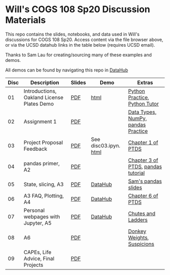 # Will's COGS 108 Sp20 Discussion Materials

This repo contains the slides, notebooks, and data used in Will's discussions
for COGS 108 Sp20. Access content via the file browser above, or via the UCSD
datahub links in the table below (requires UCSD email).

Thanks to Sam Lau for creating/sourcing many of these examples and demos.

All demos can be found by navigating this repo in [DataHub][d05] 


| Disc | Description                                | Slides     | Demo                        | Extras                                                  |
| ---- | ------------------------------------------ | ---------- | --------------------------- | ------------------------------------------------------- |
| 01   | Introductions, Oakland License Plates Demo | [PDF][s01] | [html][n01] | [Python Practice][e01a], [Python Tutor][e01b]           |
 | 02   | Assignment 1                               | [PDF][s02] |                             | [Data Types, NumPy, pandas Practice][e02a]              |
| 03   | Project Proposal Feedback                  | [PDF][s03] | See disc03.ipyn. [html][n03] | [Chapter 1 of PTDS][e03a]                               |
| 04   | pandas primer, A2                          | [PDF][s04] |                             | [Chapter 3 of PTDS][e04a], [pandas tutorial][e04b]      |
| 05   | State, slicing, A3                         | [PDF][s05] | [DataHub][d05]              | [Sam's pandas slides][e05a]                                       |
| 06   | A3 FAQ, Plotting, A4                       | [PDF][s07] | [DataHub][d06]              | [Chapter 6 of PTDS][e06a]                               |
| 07   | Personal webpages with Jupyter, A5         | [PDF][s07] | [DataHub][d07]              | [Chutes and Ladders][e07a]                              |
| 08   | A6                                         | [PDF][s08] |                             | [Donkey Weights][e08a], [Suspicions][e08b]              |
| 09   | CAPEs, Life Advice, Final Projects         | [PDF][s09] |                             |                                                         |

[s01]: https://github.com/COGS108/Section-Sp20/blob/master/Will/disc01/disc01.pdf
[d01]: http://datahub.ucsd.edu/hub/user-redirect/git-sync?repo=https://github.com/COGS108/cogs108disc-Sp20&subPath=disc01/disc01.ipynb
[n01]: https://nbviewer.jupyter.org/github/SamLau95/cogs108disc-Sp20/blob/master/disc01/disc01.ipynb
[e01a]: http://datahub.ucsd.edu/hub/user-redirect/git-sync?repo=https://github.com/COGS108/python-bootcamp-2019&subPath=lab01/
[e01b]: http://pythontutor.com/
[s02]: https://github.com/COGS108/Section-Sp20/blob/master/Will/disc02/disc02.pdf
[e02a]: http://datahub.ucsd.edu/hub/user-redirect/git-sync?repo=https://github.com/COGS108/python-bootcamp-2019&subPath=lab02/
[s03]: https://github.com/COGS108/Section-Sp20/blob/master/Will/disc03/disc03.pdf
[d03]: http://datahub.ucsd.edu/hub/user-redirect/git-sync?repo=https://github.com/COGS108/cogs108disc-Sp20&subPath=disc03/disc03.ipynb
[n03]: https://nbviewer.jupyter.org/github/SamLau95/cogs108disc-Sp20/blob/master/disc03/disc03.ipynb
[e03a]: https://www.textbook.ds100.org/ch/01/lifecycle_intro.html
[s04]: https://github.com/COGS108/Section-Sp20/blob/master/Will/disc04/disc04.pdf
[e04a]: https://www.textbook.ds100.org/ch/03/pandas_intro.html
[e04b]: https://pandas.pydata.org/pandas-docs/stable/getting_started/10min.html
[s05]: https://github.com/COGS108/Section-Sp20/blob/master/Will/disc05/disc05.pdf
[d05]: https://datahub.ucsd.edu/hub/user-redirect/git-sync?repo=https://github.com/COGS108/Section-Sp20
[e05a]: http://bit.ly/sam-pandas-01
[e05b]: https://www.youtube.com/watch?v=7ns-k29aMgE&feature=youtu.be
[s06]: https://github.com/COGS108/Section-Sp20/blob/master/Will/disc06/disc06.pdf
[d06]: https://datahub.ucsd.edu/hub/user-redirect/git-sync?repo=https://github.com/COGS108/Section-Sp20&subPath=disc05/disc06.ipynb
[e06a]: https://www.textbook.ds100.org/ch/06/viz_intro.html
[s07]: https://github.com/COGS108/Section-Sp20/blob/master/Will/disc07/disc07.pdf
[d07]: http://datahub.ucsd.edu/hub/user-redirect/git-sync?repo=https://github.com/COGS108/cogs108disc-Sp20&subPath=disc07/jake_demo.ipynb
[e07a]: http://jakevdp.github.io/blog/2017/12/18/simulating-chutes-and-ladders/
[s08]: https://github.com/COGS108/Section-Sp20/blob/master/Will/disc08/disc08.pdf
[e08a]: https://www.textbook.ds100.org/ch/13/linear_case_study.html
[e08b]: https://danluu.com/discontinuities/
[s09]: https://github.com/COGS108/Section-Sp20/blob/master/Will/disc09/disc09.pdf
